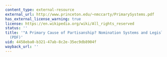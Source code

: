 ```yaml
---
content_type: external-resource
external_url: http://www.princeton.edu/~nmccarty/PrimarySystems.pdf
has_external_license_warning: true
license: https://en.wikipedia.org/wiki/All_rights_reserved
status: ''
title: '"A Primary Cause of Partisanship? Nomination Systems and Legislator Ideology."
  (PDF)'
uid: 4458eba0-b321-47ab-8c2e-35ec9db8904f
wayback_url: ''
---
```

